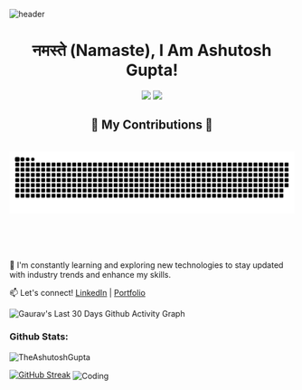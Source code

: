![header](https://user-images.githubusercontent.com/121122397/216614878-411f6178-defa-4330-ba48-16db1cc92830.png)

<h1 align="center">
नमस्ते (Namaste), I Am Ashutosh Gupta!<br>
</h1>



<div align="center">
    <img src="https://skillicons.dev/icons?i=react,bootstrap,mui,html,css,vscode,github,figma,tailwind,git" />
    <img src="https://skillicons.dev/icons?i=nodejs,python,javascript,typescript,express,firebase,mongodb,cpp,nextjs,mysql,nextjs" /><br>
</div>


<div align="center">
  <h2>🐍 My Contributions 🐍</h2>
  <br>

   <img alt="snake eating my contributions" src="https://raw.githubusercontent.com/TheAshutoshGupta/TheAshutoshGupta/output/github-snake-dark.svg" />
  
  <br/><br/><br/>
</div>


🌱 I'm constantly learning and exploring new technologies to stay updated with industry trends and enhance my skills.

📫 Let's connect! [LinkedIn](https://www.linkedin.com/in/ashutooshgupta/) | [Portfolio](https://theashutoshgupta.vercel.app/)

![Gaurav's Last 30 Days Github Activity Graph](https://gaurav-github-readme-activity-graph.vercel.app/graph?username=TheAshutoshGupta&theme=tokyo-night)

<h3 align="left">Github Stats:</h3>
<p align="left"><img align="center" src="https://github-readme-stats.vercel.app/api/top-langs?username=TheAshutoshGupta&show_icons=true&theme=date_night&locale=en&layout=compact" alt="TheAshutoshGupta"></p>
<a href="https://git.io/streak-stats"><img src="https://github-readme-streak-stats.herokuapp.com?user=TheAshutoshGupta&theme=date-night&hide_border=true" alt="GitHub Streak" /></a>

<img align="center" width="1100" alt="Coding" src="https://media.giphy.com/media/v1.Y2lkPTc5MGI3NjExcDhsdm9uanhibXZxcmFvbXZsZDE4dDB5YnY4azBpN3M0MW9wZmdpNSZlcD12MV9pbnRlcm5hbF9naWZfYnlfaWQmY3Q9Zw/SpopD7IQN2gK3qN4jS/giphy.gif">


<!---
TheAshutoshGupta/TheAshutoshGupta is a ✨ special ✨ repository because its `README.md` (this file) appears on your GitHub profile.
You can click the Preview link to take a look at your changes.
--->
